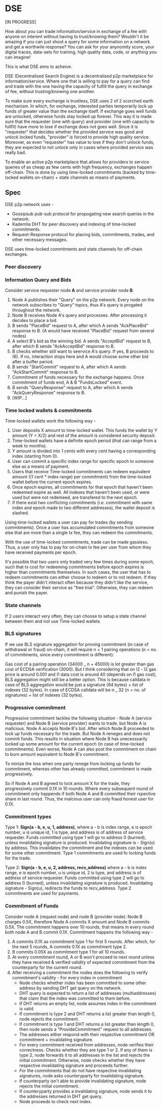 # DSE

[IN PROGRESS]

How about you can trade information/service in exchange of a fee with anyone on interent without having to trust/knowing them? Wouldn't it be amazing if you can just shoot a query for some information on a network and get a worthwile response? You can ask for your anynomity score, your digital traces, data-sets for training, high quality data, code, or anything you can imagine!

This is what DSE aims to acheive.

DSE (Decentralised Search Engine) is a decentralised p2p marketplace for information/service. Where one that is willing to pay for a query can find and trade with the one having the capacity of fulfill the query in exchange of fee, without trusting/knowing one another.

To make sure every exchange is trustless, DSE uses 2 of 2 scorched earth mechanism. In which, for exchange, interested parties temporarily lock up funds of greater value than the exchange itself. If exchange goes well funds are unlocked, otherwise funds stay locked up forever. This way it is made sure that the requester (one with query) and provider (one with capacity to fullfil) have more to lose if exchange does not goes well. Since it is "requester" that decides whether the provided service was good and unlock locked funds, "provider" is forced to provide high quality service. Moreover, as even "requester" has value to lose if they don't unlock funds, they are expected to not unlock only in cases where provided service was really bad.

To enable an active p2p marketplace that allows for providers to service queries of as cheap as few cents with high frequency, exchanges happen off-chain. This is done by using time-locked commitments (backed by time-locked wallets on-chain) + state channels as means of payments.

## Spec

DSE p2p network uses -

-   Gossipsub pub-sub protocol for propogating new search queries in the network.
-   Kademlia DHT for peer discovery and indexing of time-locked commitments.
-   Request-Response protocol for placing bids, commitments, trades, and other necessary messages.

DSE uses time-locked commitments and state channels for off-chain exchanges.

### Peer discovery

### Information Query and Bids

Consider service requester node **A** and service provider node **B**.

1. Node A publishes their "Query" on the p2p network. Every node on the network subscribes to "Query" topics, thus A's query is progated throughout the network.
2. Node B receives Node A's query and processes. After processing it decides to place a bid.
3. B sends "PlaceBid" request to A, after which A sends "AckPlaceBid" response to B. (A would have received "PlaceBid" request from several nodes)
4. A select B's bid as the winning bid. A sends "AcceptBid" request to B, after which B sends "AckAcceptBid" response to B.
5. B checks whether still want to seervice A's query. If yes, B proceeds to (6). If no, interaction stops here and A would choose some other bid after a buffer period.
6. B sends "StartCommit" request to A, after which A sends "AckStartCommit" response to B.
7. Commitment of funds necessary for the exchange happens. Once commitment of funds end, A & B "FundsLocked" event.
8. B sends "QueryResponse" request to A, after which A sends "AckQueryResponse" response to B.
9. [WIP...]

### Time locked wallets & commitments

Time-locked wallets work the following way -

1. User deposits X amount to time-locked wallet. This funds the wallet by Y amount (Y = X/2) and rest of the amount is considered security deposit.
2. Time-locked wallets have a definite epoch period (that can range from a week to months).
3. Y amount is divided into 1 cents with every cent having a corresponding index (starting from 0).
4. User can commit a specific index range for specific epoch to someone else as a means of payment.
5. Users that receive Time-locked commitments can redeem equivalent amount ((1 cent \* index range) per commitment) from the time-locked wallet before the current epoch expires.
6. Once epoch expires, all commitments for that epoch that haven't been redeemed expire as well. All indexes that haven't been used, or were used but were not redemeed, are transfered to the next epoch.
7. If there exist two conflicting commitments (i.e. commitment with same index and epoch made to two different addresses), the wallet deposit is slashed.

Using time-locked wallets a user can pay for trades (by sending commitments). Once a user has accumulated commitments from someone else that are more than a single tx fee, they can redeem the commitments.

With the use of time-locked commitments, trade can be made gassless. Thus, a user only has to pay for on-chain tx fee per user from whom they have received payments per epoch.

It's possible that two users only traded very few times during some epoch, such that tx cost for redeeming commitments before epoch expires is higher than commitments themselves. In such cases, the user that has to redeem commitments can either choose to redeem or to not redeem. If they think the payer didn't interact often because they didn't like the service, they can consider their service as "free trial". Otherwise, they can redeem and punish the payer.

### State channels

If 2 users interact very often, they can choose to setup a state channel between them and not use Time-locked wallets.

### BLS signatures

If we use BLS signature aggregation for proving commitment (in case of withdrawal or fraud) on-chain, it will require n + 1 pairing operations (n = no. of commitments, since every commitment is different).

Gas cost of a pairing operation (34000 _ n + 45000) is lot greater than gas cost of ECDSA verification (3000). But I think considering that on l2 - l2 gas price is around 0.001 and l1 data cost is around 40 (depends on l1 gas cost), BLS aggregation might still be a better option. This is because calldata in case of BLS aggregation would be just a signature (64 bytes) + list of indexes (32 bytes). In case of ECDSA calldata will be n _ 32 (n = no. of signatures) + list of indexes (32 bytes).

### Progressive commitment

Progressive commitment tackles the following situation -
Node A (service requester) and Node B (service provider) wants to trade, but Node A is malicious. Node A accepts Node B's bid. After which Node B proceeded to lock up funds necessary for the trade. But Node A reneges and does not commit funds. This results in situation where Node B has unecesssarily locked up some amount for the current epoch (in case of time-locked commitments). Even worse, Node A can also post the commitment on chain to burn amount equivalent to Node B's commitment.

To minize the loss when one party renege from locking up funds for commitment, whereas other has already committed, commitment is made progressively.

So if Node A and B agreed to lock amount X for the trade, they progressively commit 0.1X in 10 rounds. Where every subsequent round of commitment only happends if both Node A and B committed their rspective share in last round. Thus, the malcious user can only fraud honest user for 0.1X.

### Commitment types

Type 1:
**Sign(a - b, e, u, 1, address)**, where a - b is index range, e is epoch number, u is unique id, 1 is type, and address is of address of service requester.
Funds committed using type 1 will go to address 0 (burned), unless invalidating signature is produced.
Invalidating signature is - Sign(u) by address. This invalidates the commitment and the indexes can be used for some other commitment. Type 1 commitments are used fo locking funds for the trade.

Type 2:
**Sign(a - b, e, u, 2, address, recv_address)** where a - b is index range, e is epoch number, u is unique id, 2 is type, and address is of address of service requester.
Funds committed using type 2 will go to address 0 (burned), unless invalidating signature is produced. Invalidating signature - Sign(u), redirects the funds to recv_address. Type 2 commitments are used for payments.

### Commitment of Funds

Consider node A (request node) and node B (provider node):
Node B charges 0.5X, therefore Node A commits X amount and Node B commits 0.5X.
The commitment happens over 10 rounds, that means in every round both node A and B commit 0.1X.
Commitment happens the following way -

1. A commits 0.1X as commitment type 1 for first 5 rounds. After which, for the next 5 rounds, A commits 0.1X as commitment type 2.
2. B commits 0.05X as commitment type 1 for all 10 rounds.
3. At every commitment round, A or B won't proceed to next round unless they have received & verified validity of expected commitment from the counterparty for the current round.
4. After receiving a commitment the nodes does the following to verify commitment's validity -
   For every index in commitment
    - Node checks whether index has been committed to some other address by sending DHT get query on the network.
    - DHT query is expected to return a list of addresses (multiaddresses) that claim that the index was committed to them before.
    - If DHT returns an empty list, node assumes index in the commitment is valid.
    - If commitment is type 2 and DHT returns a list greater than length 0, node rejects the commitment.
    - If commitment is type 1 and DHT returns a list greater than length 0, then node sends a "ProvideCommitment" request to all addresses.
    - The addresses either respond with their respective commitment OR commitment + invalidating signature.
    - For every commitment received from addresses, node verifies their correctness. Checks whether they are type 1 or 2. If any of them is type 2, node forwards it to all addresses in the list and rejects the initial commitment. Otherwise, node checks whether they have respective invalidating signature and proceeds further.
    - For the commitments that do not have respective invalidating signatures, node asks counteryparty for invalidating signature.
    - If counterparty isn't able to provide invalidating signature, node rejects the initial commitment.
    - If counteryparty provides a invalidating signature, node sends it to the addresses returned in DHT get query.
    - Node proceeds to check next index.

<!-- ### Claiming commitments on-chain -->

<!-- ### Extras

1. Unique ID for a search query - Keccack256(Peer_id + Query count)  -->
<!--
### Random questions

1. Why do we need gasless trades?
   Having gasless trades allows for service providers to serve queries at higher frequency. Even when on-chain txs costs are 1 cent/tx, if every trade requires on-chain interaction service providers will ultimately be limited by tx cost.
 -->
